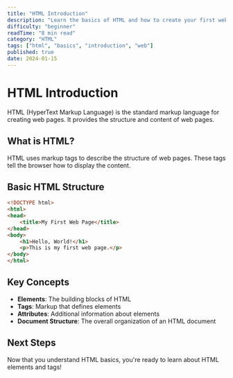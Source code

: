 ```yaml
---
title: "HTML Introduction"
description: "Learn the basics of HTML and how to create your first web page."
difficulty: "beginner"
readTime: "8 min read"
category: "HTML"
tags: ["html", "basics", "introduction", "web"]
published: true
date: 2024-01-15
---
```


# HTML Introduction

HTML (HyperText Markup Language) is the standard markup language for creating web pages. It provides the structure and content of web pages.

## What is HTML?

HTML uses markup tags to describe the structure of web pages. These tags tell the browser how to display the content.

## Basic HTML Structure

```html
<!DOCTYPE html>
<html>
<head>
    <title>My First Web Page</title>
</head>
<body>
    <h1>Hello, World!</h1>
    <p>This is my first web page.</p>
</body>
</html>
```

## Key Concepts

- **Elements**: The building blocks of HTML
- **Tags**: Markup that defines elements
- **Attributes**: Additional information about elements
- **Document Structure**: The overall organization of an HTML document

## Next Steps

Now that you understand HTML basics, you're ready to learn about HTML elements and tags!
